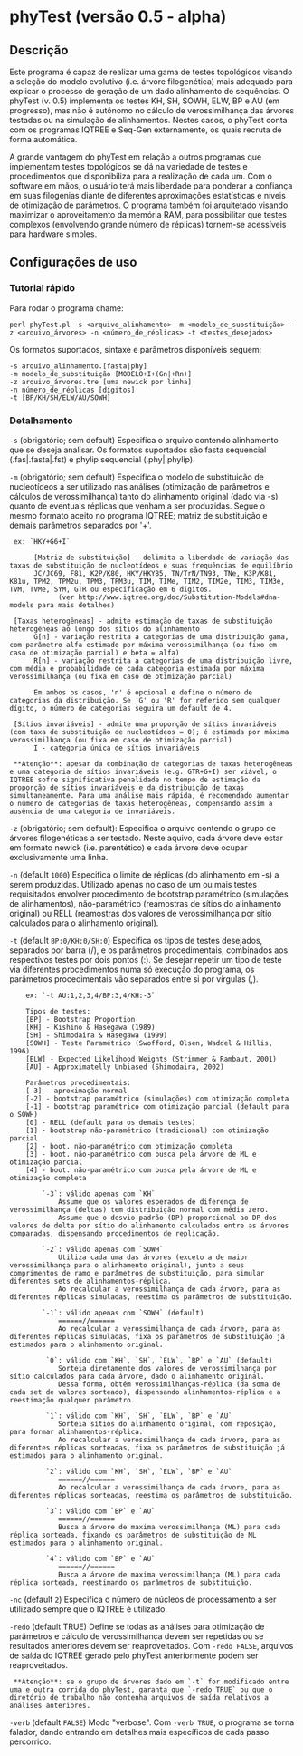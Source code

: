 # phyTest (versão 0.5 - alpha)

## Descrição

Este programa é capaz de realizar uma gama de testes topológicos visando a seleção do modelo evolutivo (i.e. árvore filogenética) mais adequado para explicar o processo de geração de um dado alinhamento de sequências. O phyTest (v. 0.5) implementa os testes KH, SH, SOWH, ELW, BP e AU (em progresso), mas não é autônomo no cálculo de verossimilhança das árvores testadas ou na simulação de alinhamentos. Nestes casos, o phyTest conta com os programas IQTREE e Seq-Gen externamente, os quais recruta de forma automática.

A grande vantagem do phyTest em relação a outros programas que implementam testes topológicos se dá na variedade de testes e procedimentos que disponibiliza para a realização de cada um. Com o software em mãos, o usuário terá mais liberdade para ponderar a confiança em suas filogenias diante de diferentes aproximações estatísticas e níveis de otimização de parâmetros. O programa também foi arquitetado visando maximizar o aproveitamento da memória RAM, para possibilitar que testes complexos (envolvendo grande número de réplicas) tornem-se acessíveis para hardware simples.


## Configurações de uso

### Tutorial rápido

Para rodar o programa chame:
```
perl phyTest.pl -s <arquivo_alinhamento> -m <modelo_de_substituição> -z <arquivo_árvores> -n <número_de_réplicas> -t <testes_desejados>
```

Os formatos suportados, sintaxe e parâmetros disponíveis seguem:
```
-s arquivo_alinhamento.[fasta|phy]
-m modelo_de_substituição [MODELO+I+(Gn|+Rn)]
-z arquivo_árvores.tre [uma newick por linha]
-n número_de_réplicas [dígitos]
-t [BP/KH/SH/ELW/AU/SOWH]
```

### Detalhamento

`-s` (obrigatório; sem default)
     Especifica o arquivo contendo alinhamento que se deseja analisar.
     Os formatos suportados são fasta sequencial (.fas|.fasta|.fst) e phylip sequencial (.phy|.phylip).


`-m` (obrigatório; sem default)
     Especifica o modelo de substituição de nucleotídeos a ser utilizado nas análises (otimização de parâmetros e cálculos de verossimilhança) tanto do alinhamento original (dado via -s) quanto de eventuais réplicas que venham a ser produzidas. 
     Segue o mesmo formato aceito no programa IQTREE; matriz de substituição e demais parâmetros separados por '+'.

     ex: `HKY+G6+I`

          [Matriz de substituição] - delimita a liberdade de variação das taxas de substituição de nucleotídeos e suas frequências de equilíbrio
          JC/JC69, F81, K2P/K80, HKY/HKY85, TN/TrN/TN93, TNe, K3P/K81, K81u, TPM2, TPM2u, TPM3, TPM3u, TIM, TIMe, TIM2, TIM2e, TIM3, TIM3e, TVM, TVMe, SYM, GTR ou especificação em 6 dígitos.
				(ver http://www.iqtree.org/doc/Substitution-Models#dna-models para mais detalhes)

     [Taxas heterogêneas] - admite estimação de taxas de substituição heterogêneas ao longo dos sítios do alinhamento
          G[n] - variação restrita a categorias de uma distribuição gama, com parâmetro alfa estimado por máxima verossimilhança (ou fixo em caso de otimização parcial) e beta = alfa)
          R[n] - variação restrita a categorias de uma distribuição livre, com média e probabilidade de cada categoria estimada por máxima verossimilhança (ou fixa em caso de otimização parcial)

          Em ambos os casos, 'n' é opcional e define o número de categorias da distribuição. Se 'G' ou 'R' for referido sem qualquer dígito, o número de categorias seguira um default de 4.

     [Sítios invariáveis] - admite uma proporção de sítios invariáveis (com taxa de substituição de nucleotídeos = 0); é estimada por máxima verossimilhança (ou fixa em caso de otimização parcial)
          I - categoria única de sítios invariáveis

     **Atenção**: apesar da combinação de categorias de taxas heterogêneas e uma categoria de sítios invariáveis (e.g. GTR+G+I) ser viável, o IQTREE sofre significativa penalidade no tempo de estimação da proporção de sítios invariáveis e da distribuição de taxas simultaneamente. Para uma análise mais rápida, é recomendado aumentar o número de categorias de taxas heterogêneas, compensando assim a ausência de uma categoria de invariáveis.

`-z` (obrigatório; sem default):
     Especifica o arquivo contendo o grupo de árvores filogenéticas a ser testado.
     Neste aquivo, cada árvore deve estar em formato newick (i.e. parentético) e cada árvore deve ocupar exclusivamente uma linha.


`-n` (default `1000`)
     Especifica o limite de réplicas (do alinhamento em -s) a serem produzidas. Utilizado apenas no caso de um ou mais testes requisitados envolver procedimento de bootstrap paramétrico (simulações de alinhamentos), não-paramétrico (reamostras de sítios do alinhamento original) ou RELL (reamostras dos valores de verossimilhança por sítio calculados para o alinhamento original).
		

`-t` (default `BP:0/KH:0/SH:0`)
     Especifica os tipos de testes desejados, separados por barra (/), e os parâmetros procedimentais, combinados aos respectivos testes por dois pontos (:). 
     Se desejar repetir um tipo de teste via diferentes procedimentos numa só execução do programa, os parâmetros procedimentais vão separados entre si por vírgulas (,).
		
		ex: `-t AU:1,2,3,4/BP:3,4/KH:-3`

		Tipos de testes:
		[BP] - Bootstrap Proportion
		[KH] - Kishino & Hasegawa (1989)
		[SH] - Shimodaira & Hasegawa (1999)
		[SOWH] - Teste Paramétrico (Swofford, Olsen, Waddel & Hillis, 1996)
		[ELW] - Expected Likelihood Weights (Strimmer & Rambaut, 2001) 
		[AU] - Approximatelly Unbiased (Shimodaira, 2002)

		Parâmetros procedimentais:
		[-3] - aproximação normal
		[-2] - bootstrap paramétrico (simulações) com otimização completa
		[-1] - bootstrap paramétrico com otimização parcial (default para o SOWH)
		[0] - RELL (default para os demais testes)
		[1] - bootstrap não-paramétrico (tradicional) com otimização parcial
		[2] - boot. não-paramétrico com otimização completa
		[3] - boot. não-paramétrico com busca pela árvore de ML e otimização parcial
		[4] - boot. não-paramétrico com busca pela árvore de ML e otimização completa

			`-3`: válido apenas com `KH`
				Assume que os valores esperados de diferença de verossimilhança (deltas) tem distribuição normal com média zero.
				Assume que o desvio padrão (DP) proporcional ao DP dos valores de delta por sítio do alinhamento calculados entre as árvores comparadas, dispensando procedimentos de replicação.

			`-2`: válido apenas com `SOWH`
				Utiliza cada uma das árvores (exceto a de maior verossimilhança para o alinhamento original), junto a seus comprimentos de ramo e parâmetros de substituição, para simular diferentes sets de alinhamentos-réplica.
				Ao recalcular a verossimilhança de cada árvore, para as diferentes réplicas simuladas, reestima os parâmetros de substituição.

			`-1`: válido apenas com `SOWH` (default)
				======//======
				Ao recalcular a verossimilhança de cada árvore, para as diferentes réplicas simuladas, fixa os parâmetros de substituição já estimados para o alinhamento original.

			 `0`: válido com `KH`, `SH`, `ELW`, `BP` e `AU` (default)
			 	Sorteia diretamente dos valores de verossimilhança por sítio calculados para cada árvore, dado o alinhamento original. 
			 	Dessa forma, obtém verossimilhanças-réplica (da soma de cada set de valores sorteado), dispensando alinhamentos-réplica e a reestimação qualquer parâmetro.

			 `1`: válido com `KH`, `SH`, `ELW`, `BP` e `AU`
			 	Sorteia sítios do alinhamento original, com reposição, para formar alinhamentos-réplica.
				Ao recalcular a verossimilhança de cada árvore, para as diferentes réplicas sorteadas, fixa os parâmetros de substituição já estimados para o alinhamento original.

			 `2`: válido com `KH`, `SH`, `ELW`, `BP` e `AU`
			 	======//======
				Ao recalcular a verossimilhança de cada árvore, para as diferentes réplicas sorteadas, reestima os parâmetros de substituição.

			 `3`: válido com `BP` e `AU`
			 	======//======
			 	Busca a árvore de maxima verossimilhança (ML) para cada réplica sorteada, fixando os parâmetros de substituição de ML estimados para o alinhamento original.

			 `4`: válido com `BP` e `AU`
			 	======//======
			 	Busca a árvore de maxima verossimilhança (ML) para cada réplica sorteada, reestimando os parâmetros de substituição.



`-nc` (default `2`)
     Especifica o número de núcleos de processamento a ser utilizado sempre que o IQTREE é utilizado.


`-redo` (default TRUE)
     Define se todas as análises para otimização de parâmetros e cálculo de verossimilhança devem ser repetidas ou se resultados anteriores devem ser reaproveitados. Com `-redo FALSE`, arquivos de saída do IQTREE gerado pelo phyTest anteriormente podem ser reaproveitados.

     **Atenção**: se o grupo de árvores dado em `-t` for modificado entre uma e outra corrida do phyTest, garanta que `-redo TRUE` ou que o diretório de trabalho não contenha arquivos de saída relativos a análises anteriores.


`-verb` (default `FALSE`)
     Modo "verbose". Com `-verb TRUE`, o programa se torna falador, dando entrando em detalhes mais específicos de cada passo percorrido.
